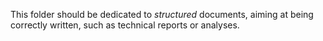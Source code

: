This folder should be dedicated to _structured_ documents, aiming at being correctly written, such as technical reports or analyses.
